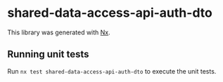 # shared-data-access-api-auth-dto

This library was generated with [Nx](https://nx.dev).

## Running unit tests

Run `nx test shared-data-access-api-auth-dto` to execute the unit tests.
